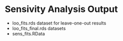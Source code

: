 # Sensivity Analysis Output

- loo_fits.rds dataset for leave-one-out results
- loo_fits_final.rds datasets 
- sens_fits.RData 